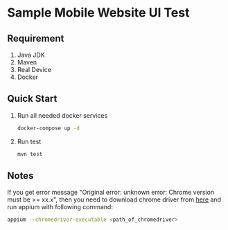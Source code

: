 Sample Mobile Website UI Test
=============================

Requirement
-----------
1. Java JDK
2. Maven
3. Real Device
4. Docker

Quick Start
-----------

1. Run all needed docker services

	```bash
	docker-compose up -d
	```

2. Run test

	```bash
	mvn test
	```

Notes
-----

If you get error message "Original error: unknown error: Chrome version must be >= xx.x",
then you need to download chrome driver from [here](https://chromedriver.storage.googleapis.com/index.html) and run appium with following command:

```bash
appium --chromedriver-executable <path_of_chromedriver>
```
